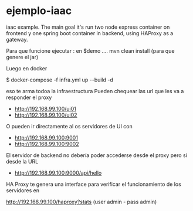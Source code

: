 # ejemplo-iaac
iaac example. The main goal it's run two node express container on frontend y one spring boot container in backend, using HAProxy as a gateway.

Para que funcione ejecutar
: en $demo .... mvn clean install (para que genere el jar)

Luego en docker 

$ docker-compose -f infra.yml up --build -d

eso te arma todoa la infraestructura
Pueden chequear las url que les va a responder el proxy
- http://192.168.99.100/ui01
- http://192.168.99.100/ui02

O pueden ir directamente al os servidores de UI con 
- http://192.168.99.100:9001
- http://192.168.99.100:9002

El servidor de backend no debería poder accederse desde el proxy pero si desde la URL
- http://192.168.99.100:9000/api/hello

HA Proxy te genera una interface para verificar el funcionamiento de los servidores en 

http://192.168.99.100/haproxy?stats (user admin - pass admin) 
